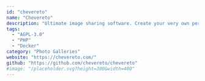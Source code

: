 ```yaml
---
id: "chevereto"
name: "Chevereto"
description: "Ultimate image sharing software. Create your very own personal image hosting website in just minutes."
tags:
  - "AGPL-3.0"
  - "PHP"
  - "Docker"
category: "Photo Galleries"
website: "https://chevereto.com/"
github: "https://github.com/chevereto/chevereto"
#image: "/placeholder.svg?height=300&width=400"
---
```


